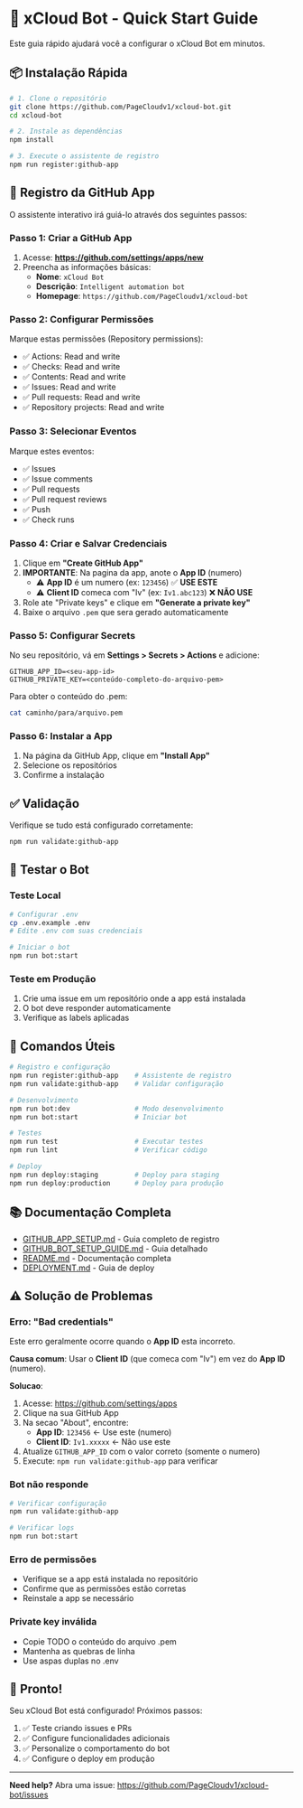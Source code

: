 # 🚀 xCloud Bot - Quick Start Guide

Este guia rápido ajudará você a configurar o xCloud Bot em minutos.

## 📦 Instalação Rápida

```bash
# 1. Clone o repositório
git clone https://github.com/PageCloudv1/xcloud-bot.git
cd xcloud-bot

# 2. Instale as dependências
npm install

# 3. Execute o assistente de registro
npm run register:github-app
```

## 🤖 Registro da GitHub App

O assistente interativo irá guiá-lo através dos seguintes passos:

### Passo 1: Criar a GitHub App

1. Acesse: **https://github.com/settings/apps/new**
2. Preencha as informações básicas:
   - **Nome**: `xCloud Bot`
   - **Descrição**: `Intelligent automation bot`
   - **Homepage**: `https://github.com/PageCloudv1/xcloud-bot`

### Passo 2: Configurar Permissões

Marque estas permissões (Repository permissions):

- ✅ Actions: Read and write
- ✅ Checks: Read and write
- ✅ Contents: Read and write
- ✅ Issues: Read and write
- ✅ Pull requests: Read and write
- ✅ Repository projects: Read and write

### Passo 3: Selecionar Eventos

Marque estes eventos:

- ✅ Issues
- ✅ Issue comments
- ✅ Pull requests
- ✅ Pull request reviews
- ✅ Push
- ✅ Check runs

### Passo 4: Criar e Salvar Credenciais

1. Clique em **"Create GitHub App"**
2. **IMPORTANTE**: Na pagina da app, anote o **App ID** (numero)
   - ⚠️ **App ID** é um numero (ex: `123456`) ✅ **USE ESTE**
   - ⚠️ **Client ID** comeca com "Iv" (ex: `Iv1.abc123`) ❌ **NÃO USE**
3. Role ate "Private keys" e clique em **"Generate a private key"**
4. Baixe o arquivo `.pem` que sera gerado automaticamente

### Passo 5: Configurar Secrets

No seu repositório, vá em **Settings > Secrets > Actions** e adicione:

```
GITHUB_APP_ID=<seu-app-id>
GITHUB_PRIVATE_KEY=<conteúdo-completo-do-arquivo-pem>
```

Para obter o conteúdo do .pem:

```bash
cat caminho/para/arquivo.pem
```

### Passo 6: Instalar a App

1. Na página da GitHub App, clique em **"Install App"**
2. Selecione os repositórios
3. Confirme a instalação

## ✅ Validação

Verifique se tudo está configurado corretamente:

```bash
npm run validate:github-app
```

## 🎯 Testar o Bot

### Teste Local

```bash
# Configurar .env
cp .env.example .env
# Edite .env com suas credenciais

# Iniciar o bot
npm run bot:start
```

### Teste em Produção

1. Crie uma issue em um repositório onde a app está instalada
2. O bot deve responder automaticamente
3. Verifique as labels aplicadas

## 🔧 Comandos Úteis

```bash
# Registro e configuração
npm run register:github-app    # Assistente de registro
npm run validate:github-app    # Validar configuração

# Desenvolvimento
npm run bot:dev                # Modo desenvolvimento
npm run bot:start              # Iniciar bot

# Testes
npm run test                   # Executar testes
npm run lint                   # Verificar código

# Deploy
npm run deploy:staging         # Deploy para staging
npm run deploy:production      # Deploy para produção
```

## 📚 Documentação Completa

- [GITHUB_APP_SETUP.md](./GITHUB_APP_SETUP.md) - Guia completo de registro
- [GITHUB_BOT_SETUP_GUIDE.md](./GITHUB_BOT_SETUP_GUIDE.md) - Guia detalhado
- [README.md](./README.md) - Documentação completa
- [DEPLOYMENT.md](./DEPLOYMENT.md) - Guia de deploy

## ⚠️ Solução de Problemas

### Erro: "Bad credentials"

Este erro geralmente ocorre quando o **App ID** esta incorreto.

**Causa comum**: Usar o **Client ID** (que comeca com "Iv") em vez do **App ID** (numero).

**Solucao**:

1. Acesse: https://github.com/settings/apps
2. Clique na sua GitHub App
3. Na secao "About", encontre:
   - **App ID**: `123456` ← Use este (numero)
   - **Client ID**: `Iv1.xxxxx` ← Não use este
4. Atualize `GITHUB_APP_ID` com o valor correto (somente o numero)
5. Execute: `npm run validate:github-app` para verificar

### Bot não responde

```bash
# Verificar configuração
npm run validate:github-app

# Verificar logs
npm run bot:start
```

### Erro de permissões

- Verifique se a app está instalada no repositório
- Confirme que as permissões estão corretas
- Reinstale a app se necessário

### Private key inválida

- Copie TODO o conteúdo do arquivo .pem
- Mantenha as quebras de linha
- Use aspas duplas no .env

## 🎉 Pronto!

Seu xCloud Bot está configurado! Próximos passos:

1. ✅ Teste criando issues e PRs
2. ✅ Configure funcionalidades adicionais
3. ✅ Personalize o comportamento do bot
4. ✅ Configure o deploy em produção

---

**Need help?** Abra uma issue: https://github.com/PageCloudv1/xcloud-bot/issues
